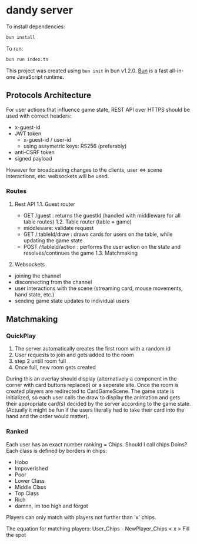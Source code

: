 # dandy server

To install dependencies:

```bash
bun install
```

To run:

```bash
bun run index.ts
```

This project was created using `bun init` in bun v1.2.0. [Bun](https://bun.sh) is a fast all-in-one JavaScript runtime.

## Protocols Architecture

For user actions that influence game state, REST API over HTTPS should be used with correct headers:

- x-guest-id
- JWT token
  - x-guest-id / user-id
  - using assymetric keys: RS256 (preferably)
- anti-CSRF token
- signed payload

However for broadcasting changes to the clients, user <=> scene interactions, etc. websockets will be used.

### Routes

1. Rest API
  1.1. Guest router
    - GET /guest : returns the guestId (handled with middleware for all table routes)
  1.2. Table router (table = game)
    - middleware: validate request
    - GET /:tableId/draw : draws cards for users on the table, while updating the game state
    - POST /:tableId/action : performs the user action on the state and resolves/continues the game
  1.3. Matchmaking

2. Websockets

  - joining the channel
  - disconnecting from the channel
  - user interactions with the scene (streaming card, mouse movements, hand state, etc.)
  - sending game state updates to individual users

## Matchmaking

### QuickPlay

1. The server automatically creates the first room with a random id
2. User requests to join and gets added to the room
3. step 2 untill room full
4. Once full, new room gets created

During this an overlay should display (alternatively a component in the corner with card buttons replaced) or a seperate site.
Once the room is created players are redirected to CardGameScene. The game state is initialized, so each user calls the draw to display the animation and gets their appropriate card(s) decided by the server according to the game state. (Actually it might be fun if the users literally had to take their card into the hand and the order would matter).

### Ranked

Each user has an exact number ranking = Chips.
Should I call chips Doins?
Each class is defined by borders in chips:

- Hobo
- Impoverished
- Poor
- Lower Class
- Middle Class
- Top Class
- Rich
- damnn, im too high and fórgot

Players can only match with players not further than 'x' chips.

The equation for matching players:
  User_Chips - NewPlayer_Chips < x
    > Fill the spot
